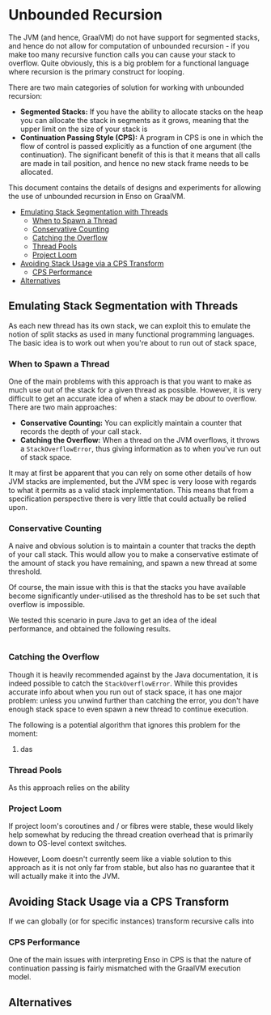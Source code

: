 # Unbounded Recursion
The JVM (and hence, GraalVM) do not have support for segmented stacks, and hence
do not allow for computation of unbounded recursion - if you make too many
recursive function calls you can cause your stack to overflow. Quite obviously,
this is a big problem for a functional language where recursion is the primary
construct for looping.

There are two main categories of solution for working with unbounded recursion:

- **Segmented Stacks:** If you have the ability to allocate stacks on the heap
  you can allocate the stack in segments as it grows, meaning that the upper
  limit on the size of your stack is
- **Continuation Passing Style (CPS):** A program in CPS is one in which the
  flow of control is passed explicitly as a function of one argument (the
  continuation). The significant benefit of this is that it means that all calls
  are made in tail position, and hence no new stack frame needs to be allocated.

This document contains the details of designs and experiments for allowing the
use of unbounded recursion in Enso on GraalVM.

<!-- MarkdownTOC levels="2,3" autolink="true" -->

- [Emulating Stack Segmentation with Threads](#emulating-stack-segmentation-with-threads)
    - [When to Spawn a Thread](#when-to-spawn-a-thread)
    - [Conservative Counting](#conservative-counting)
    - [Catching the Overflow](#catching-the-overflow)
    - [Thread Pools](#thread-pools)
    - [Project Loom](#project-loom)
- [Avoiding Stack Usage via a CPS Transform](#avoiding-stack-usage-via-a-cps-transform)
    - [CPS Performance](#cps-performance)
- [Alternatives](#alternatives)

<!-- /MarkdownTOC -->

## Emulating Stack Segmentation with Threads
As each new thread has its own stack, we can exploit this to emulate the notion
of split stacks as used in many functional programming languages. The basic idea
is to work out when you're about to run out of stack space,

### When to Spawn a Thread
One of the main problems with this approach is that you want to make as much use
out of the stack for a given thread as possible. However, it is very difficult
to get an accurate idea of when a stack may be _about_ to overflow. There are
two main approaches:

- **Conservative Counting:** You can explicitly maintain a counter that records
  the depth of your call stack.
- **Catching the Overflow:** When a thread on the JVM overflows, it throws a
  `StackOverflowError`, thus giving information as to when you've run out of
  stack space.

It may at first be apparent that you can rely on some other details of how JVM
stacks are implemented, but the JVM spec is very loose with regards to what it
permits as a valid stack implementation. This means that from a specification
perspective there is very little that could actually be relied upon.

### Conservative Counting
A naive and obvious solution is to maintain a counter that tracks the depth of
your call stack. This would allow you to make a conservative estimate of the 
amount of stack you have remaining, and spawn a new thread at some threshold.

Of course, the main issue with this is that the stacks you have available become
significantly under-utilised as the threshold has to be set such that overflow
is impossible. 

We tested this scenario in pure Java to get an idea of the ideal performance,
and obtained the following results.

```
```

### Catching the Overflow
Though it is heavily recommended against by the Java documentation, it is indeed
possible to catch the `StackOverflowError`. While this provides accurate info
about when you run out of stack space, it has one major problem: unless you
unwind further than catching the error, you don't have enough stack space to
even spawn a new thread to continue execution.

The following is a potential algorithm that ignores this problem for the moment:

1. das

<benchmarks>

### Thread Pools
As this approach relies on the ability

### Project Loom
If project loom's coroutines and / or fibres were stable, these would likely
help somewhat by reducing the thread creation overhead that is primarily down to
OS-level context switches.

However, Loom doesn't currently seem like a viable solution to this approach as
it is not only far from stable, but also has no guarantee that it will actually
make it into the JVM.

## Avoiding Stack Usage via a CPS Transform
If we can globally (or for specific instances) transform recursive calls into

### CPS Performance
One of the main issues with interpreting Enso in CPS is that the nature of
continuation passing is fairly mismatched with the GraalVM execution model.

## Alternatives

<!--
  Need to test:
  - Tradeoff between thread creation overhead and thread stack size (can we make it less costly by
    increasing the stack size).
    - Creation of a thread may not actually allocate the full maximum stack size.
    - The `Thread` constructor is also free, by the specification, to ignore the stack size argument
      if it sees fit.

  - The details of how the JVM manages thread stacks and how they are implemented.
    - The specification makes no claims as to how the stacks are implemented, and we shouldn't rely
      on any HotSpot implementation details.
    - Most importantly, stack frames are of a variable size, meaning that tracking frames with our
      own counter wouldn't result in a reliable

  - Potential techniques for tracking stack usage.
    - The very slow method is to count the length of a stack trace, however this only works for
      stacks up to a certain depth as the resultant array is capped in length.

  - A potential design for thread-based stack segmentation:
    - Each recursive call creates a save point. This is as simple as running the next recursive call
      in a `try {} catch (StackOverflowError e) {}`.
    - Ensure that all side-effecting operations take place within a single Java frame, which does
      not necessarily correspond to an enso frame.
    - When the stack overflows, execution will enter the `catch` block. For this design to work,
      this overflow needs to be thrown at frame allocation.
    - Ensure that there is enough stack space after unwinding (how?) to spawn a new thread to let
      the execution continue.

  - What is the performance profile like for an application using this approach for recursion?

  - To what extent can we instrument a JVM thread to learn when it's gonna run out of memory?
    - JMX? Even if you can, you can't dynamically read thread maximum memory size and hence this is
      still brittle.
    - Can you get the maximum stack size set for a VM instance?

  - What is the impact of CPS on performance and debuggability/introspection.
  - Ask Chris for an intro to Duncan MacGregor regarding loom and Graal.
-->
